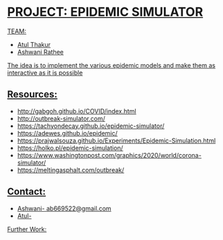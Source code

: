 <h1><u>PROJECT: EPIDEMIC SIMULATOR<u></h1>

<p>TEAM:</p>
<ul>
  <li>Atul Thakur</li>
  <li>Ashwani Rathee</li>
</ul>

<p>The idea is to implement the various epidemic models and make them as interactive as it is possible</p>

<h2><u>Resources:</u></h2>
<ul>
<li>http://gabgoh.github.io/COVID/index.html</li>
<li>http://outbreak-simulator.com/</li>
<li>https://tachyondecay.github.io/epidemic-simulator/</li>
<li>https://adewes.github.io/epidemic/</li>
<li>https://prajwalsouza.github.io/Experiments/Epidemic-Simulation.html</li>
<li>https://holko.pl/epidemic-simulation/</li>
<li>https://www.washingtonpost.com/graphics/2020/world/corona-simulator/</li>
<li>https://meltingasphalt.com/outbreak/</li>
</ul>
  
<h2><u>Contact:</u></h2>
<ul>
  <li>Ashwani-     ab669522@gmail.com</li>
  <li>Atul-</li>
</ul>

<p>Further Work:</p>



